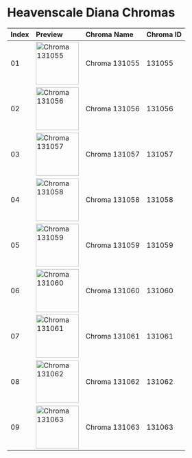 # Heavenscale Diana Chromas

| Index | Preview | Chroma Name | Chroma ID |
|:---|:---|:---|:---|
| 01 | <img src='https://raw.communitydragon.org/latest/plugins/rcp-be-lol-game-data/global/default/v1/champion-chroma-images/131/131055.png' alt='Chroma 131055' width='100'> | Chroma 131055 | 131055 |
| 02 | <img src='https://raw.communitydragon.org/latest/plugins/rcp-be-lol-game-data/global/default/v1/champion-chroma-images/131/131056.png' alt='Chroma 131056' width='100'> | Chroma 131056 | 131056 |
| 03 | <img src='https://raw.communitydragon.org/latest/plugins/rcp-be-lol-game-data/global/default/v1/champion-chroma-images/131/131057.png' alt='Chroma 131057' width='100'> | Chroma 131057 | 131057 |
| 04 | <img src='https://raw.communitydragon.org/latest/plugins/rcp-be-lol-game-data/global/default/v1/champion-chroma-images/131/131058.png' alt='Chroma 131058' width='100'> | Chroma 131058 | 131058 |
| 05 | <img src='https://raw.communitydragon.org/latest/plugins/rcp-be-lol-game-data/global/default/v1/champion-chroma-images/131/131059.png' alt='Chroma 131059' width='100'> | Chroma 131059 | 131059 |
| 06 | <img src='https://raw.communitydragon.org/latest/plugins/rcp-be-lol-game-data/global/default/v1/champion-chroma-images/131/131060.png' alt='Chroma 131060' width='100'> | Chroma 131060 | 131060 |
| 07 | <img src='https://raw.communitydragon.org/latest/plugins/rcp-be-lol-game-data/global/default/v1/champion-chroma-images/131/131061.png' alt='Chroma 131061' width='100'> | Chroma 131061 | 131061 |
| 08 | <img src='https://raw.communitydragon.org/latest/plugins/rcp-be-lol-game-data/global/default/v1/champion-chroma-images/131/131062.png' alt='Chroma 131062' width='100'> | Chroma 131062 | 131062 |
| 09 | <img src='https://raw.communitydragon.org/latest/plugins/rcp-be-lol-game-data/global/default/v1/champion-chroma-images/131/131063.png' alt='Chroma 131063' width='100'> | Chroma 131063 | 131063 |
